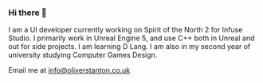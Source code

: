### Hi there 👋
I am a UI developer currently working on Spirit of the North 2 for Infuse Studio. I primarily work in Unreal Engine 5, and use C++ both in Unreal and out for side projects. I am learning D Lang.
I am also in my second year of university studying Computer Games Design.

Email me at info@oliverstanton.co.uk

<!--
**ostanton/ostanton** is a ✨ _special_ ✨ repository because its `README.md` (this file) appears on your GitHub profile.

Here are some ideas to get you started:

- 🔭 I’m currently working on ...
- 🌱 I’m currently learning ...
- 👯 I’m looking to collaborate on ...
- 🤔 I’m looking for help with ...
- 💬 Ask me about ...
- 📫 How to reach me: ...
- 😄 Pronouns: ...
- ⚡ Fun fact: ...
-->
